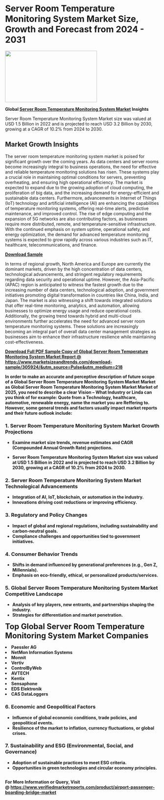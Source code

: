<H1>Server Room Temperature Monitoring System Market Size, Growth and Forecast from 2024 - 2031</H1><img class="aligncenter size-medium wp-image-584254" src="https://thirdeyenews.in/wp-content/uploads/2024/09/Global-Market-Research-300x168.jpeg" alt="" width="300" height="168" /><p><strong>Global&nbsp;<a href="https://www.marketsizeandtrends.com/download-sample/305924/&amp;utm_source=Pulse&amp;utm_medium=218">Server Room Temperature Monitoring System Market</a> Insights</strong></p><p>Server Room Temperature Monitoring System Market size was valued at USD 1.5 Billion in 2022 and is projected to reach USD 3.2 Billion by 2030, growing at a CAGR of 10.2% from 2024 to 2030.</p><p><h2>Market Growth Insights</h2> <p>The server room temperature monitoring system market is poised for significant growth over the coming years. As data centers and server rooms become increasingly integral to business operations, the need for effective and reliable temperature monitoring solutions has risen. These systems play a crucial role in maintaining optimal conditions for servers, preventing overheating, and ensuring high operational efficiency. The market is expected to expand due to the growing adoption of cloud computing, the proliferation of big data, and the increasing demand for energy-efficient and sustainable data centers. Furthermore, advancements in Internet of Things (IoT) technology and artificial intelligence (AI) are enhancing the capabilities of temperature monitoring systems, offering real-time alerts, predictive maintenance, and improved control. The rise of edge computing and the expansion of 5G networks are also contributing factors, as businesses require more distributed, remote, and temperature-sensitive infrastructure. With the continued emphasis on system uptime, operational safety, and energy optimization, the demand for advanced temperature monitoring systems is expected to grow rapidly across various industries such as IT, healthcare, telecommunications, and finance.</p> <p><strong><a href="#">Download Sample</a></strong></p> <p>In terms of regional growth, North America and Europe are currently the dominant markets, driven by the high concentration of data centers, technological advancements, and stringent regulatory requirements regarding data security and operational uptime. However, the Asia-Pacific (APAC) region is anticipated to witness the fastest growth due to the increasing number of data centers, technological adoption, and government initiatives promoting digital transformation in countries like China, India, and Japan. The market is also witnessing a shift towards integrated solutions that offer real-time monitoring, analytics, and automation, allowing businesses to optimize energy usage and reduce operational costs. Additionally, the growing trend towards hybrid and multi-cloud environments further accelerates the need for advanced server room temperature monitoring systems. These solutions are increasingly becoming an integral part of overall data center management strategies as businesses aim to enhance their infrastructure resilience while maintaining cost-effectiveness. <p><strong><a href="#"></p><p><span class=""><strong>Download Full PDF Sample Copy of Global Server Room Temperature Monitoring System Market Report</strong> @ <a href="https://www.marketsizeandtrends.com/download-sample/305924/&amp;utm_source=Pulse&amp;utm_medium=218" target="_blank">https://www.marketsizeandtrends.com/download-sample/305924/&amp;utm_source=Pulse&amp;utm_medium=218</a></span></p><p>In order to make an accurate and perceptive description of future scope of a Global&nbsp;Server Room Temperature Monitoring System Market Market as Global&nbsp;Server Room Temperature Monitoring System Market Market of 2025, you need to describe a clear Vision &ndash; What Industry or Linda can you think of for example: Quote from a Technology, healthcare, automotive, renewable energy, name the market you are Reffering to. However, some general trends and factors usually impact market reports and their future outlook include:</p><h3>1.&nbsp;<strong>Server Room Temperature Monitoring System Market Growth Projections</strong></h3><ul><li>Examine market size trends, revenue estimates and CAGR (Compounded Annual Growth Rate) projections.</li><li><p>Server Room Temperature Monitoring System Market size was valued at USD 1.5 Billion in 2022 and is projected to reach USD 3.2 Billion by 2030, growing at a CAGR of 10.2% from 2024 to 2030.</p></li></ul><h3>2.&nbsp;<strong>Server Room Temperature Monitoring System Market Technological Advancements</strong></h3><ul><li>Integration of AI, IoT, blockchain, or automation in the industry.</li><li>Innovations driving cost reductions or improving efficiency.</li></ul><h3>3.&nbsp;<strong>Regulatory and Policy Changes</strong></h3><ul><li>Impact of global and regional regulations, including sustainability and carbon-neutral goals.</li><li>Compliance challenges and opportunities tied to government initiatives.</li></ul><h3>4.&nbsp;<strong>Consumer Behavior Trends</strong></h3><ul><li>Shifts in demand influenced by generational preferences (e.g., Gen Z, Millennials).</li><li>Emphasis on eco-friendly, ethical, or personalized products/services.</li></ul><h3>5.&nbsp;<strong>Global Server Room Temperature Monitoring System Market Competitive Landscape</strong></h3><ul><li>Analysis of key players, new entrants, and partnerships shaping the industry.</li><li>Strategies for differentiation and market penetration.</li></ul><p data-pm-slice="1 1 []"><span style="color: inherit; font-family: inherit; font-size: 25px;">Top Global Server Room Temperature Monitoring System Market Companies</span></p><div class="" data-test-id=""><p><li>Paessler AG</li><li> NetMon Information Systems</li><li> Monnit</li><li> Vertiv</li><li> ControlByWeb</li><li> AVTECH</li><li> Kentix</li><li> Sensaphone</li><li> EDS Elektronik</li><li> CAS DataLoggers</li></p></div><h3>6.&nbsp;<strong>Economic and Geopolitical Factors</strong></h3><ul><li>Influence of global economic conditions, trade policies, and geopolitical events.</li><li>Resilience of the market to inflation, currency fluctuations, or global crises.</li></ul><h3>7.&nbsp;<strong>Sustainability and ESG (Environmental, Social, and Governance)</strong></h3><ul><li>Adoption of sustainable practices to meet ESG criteria.</li><li>Opportunities in green technologies and circular economy principles.</li></ul><h2><strong style="font-size: 14px;">For More Information or Query, Visit @&nbsp;</strong><a style="background-color: #ffffff; font-size: 14px;" href="https://www.marketsizeandtrends.com/report/server-room-temperature-monitoring-system-market/" target="_blank">https://www.verifiedmarketreports.com/product/airport-passenger-boarding-bridge-market</a></h2>
